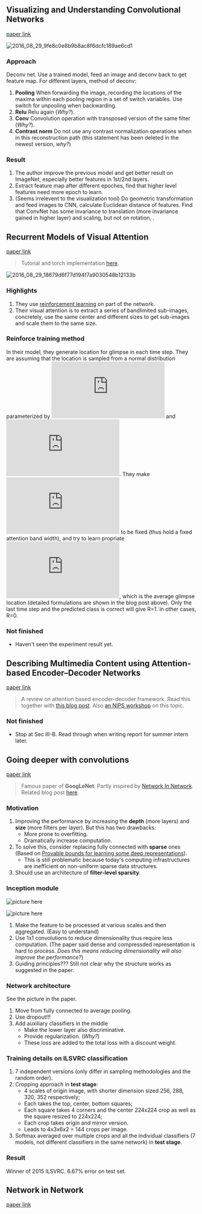 ## Visualizing and Understanding Convolutional Networks
[paper link](https://arxiv.org/pdf/1311.2901v3.pdf)

![2016_08_29_9fe8c0e8b9b8ac8f6dcfc189ae6cd1](http://oa5omjl18.bkt.clouddn.com/2016_08_29_9fe8c0e8b9b8ac8f6dcfc189ae6cd1.png "Model of this paper")

### Approach
Deconv net. Use a trained model, feed an image and deconv back to get feature map.
For different layers, method of deconv:

1. **Pooling** When forwarding the image, recording the locations of the maxima within each pooling region in a set of switch variables. Use switch for unpooling when backwarding.
2. **Relu** Relu again (*Why?*).
3. **Conv** Convolution operation with transposed version of the same filter (*Why?*).
4. **Contrast norm** Do not use any contrast normalization operations when in this
reconstruction path (this statement has been deleted in the newest version, *why?*)

### Result

1. The author improve the previous model and get better result on ImageNet, especially better features in 1st/2nd layers.
2. Extract feature map after different epoches, find that higher level features need more epoch to learn.
3. (Seems irrelevent to the visualization tool) Do geometric transformation and feed images to CNN, calculate Euclidean distance of features. Find that ConvNet has some invariance to translation (more invariance gained in higher layer) and scaling, but not on rotation, .

## Recurrent Models of Visual Attention
[paper link](https://arxiv.org/pdf/1406.6247v1.pdf)
> Tutorial and torch implementation [here](http://torch.ch/blog/2015/09/21/rmva.html).

![2016_08_29_18679d6f77d194f7a9030548b12133b](http://oa5omjl18.bkt.clouddn.com/2016_08_29_18679d6f77d194f7a9030548b12133b.png "Model of this paper")

### Highlights
1. They use [reinforcement learning](https://www.nervanasys.com/demystifying-deep-reinforcement-learning/) on part of the network.
2. Their visual attention is to extract a series of bandlimited sub-images, concretely, use the same center and different sizes to get sub-images and scale them to the same size.

### Reinforce training method
In their model, they generate location for glimpse in each time step. They are assuming that the location is sampled from a normal distribution parameterized by ![img](http://www.sciweavers.org/tex2img.php?eq=%5Cmu&bc=White&fc=Black&im=jpg&fs=12&ff=modern&edit=0) and ![img](http://www.sciweavers.org/tex2img.php?eq=%5Csigma&bc=White&fc=Black&im=jpg&fs=12&ff=modern&edit=0). They make ![img](http://www.sciweavers.org/tex2img.php?eq=%5Csigma&bc=White&fc=Black&im=jpg&fs=12&ff=modern&edit=0) to be fixed (thus hold a fixed attention band width), and try to learn propriate ![img](http://www.sciweavers.org/tex2img.php?eq=%5Cmu&bc=White&fc=Black&im=jpg&fs=12&ff=modern&edit=0), which is the average glimpse location (detailed formulations are shown in the blog post above). Only the last time step and the predicted class is correct will give R=1. In other cases, R=0.

### Not finished
* Haven't seen the experiment result yet.

## Describing Multimedia Content using Attention-based Encoder–Decoder Networks
[paper link](https://arxiv.org/pdf/1507.01053.pdf)

> A review on attention based encoder-decoder framework. Read this together with [this blog post](https://blog.heuritech.com/2016/01/20/attention-mechanism/). Also [an NIPS workshop](http://www.thespermwhale.com/jaseweston/ram/) on this topic.

### Not finished
* Stop at Sec III-B. Read through when writing report for summer intern later.

## Going deeper with convolutions
[paper link](http://arxiv.org/pdf/1409.4842.pdf)

> Famous paper of **GoogLeNet**. Partly inspired by [Network In Network](201608.md#network-in-network). Related blog post [here](http://wikicoursenote.com/wiki/GoingDeeperWithConvolutions).

### Motivation

1. Improving the performance by increasing the **depth** (more layers) and **size** (more filters per layer). But this has two drawbacks:
	* More prone to overfitting.
	* Dramatically increase computation.
2. To solve this, consider replacing fully connected with **sparse** ones (Based on [Provable bounds for learning some deep representations](http://jmlr.org/proceedings/papers/v32/arora14.pdf)).
	* This is still problematic because today's computing infrastructures are inefficient on non-uniform sparse data structures.
3. Should use an architecture of **filter-level sparsity**.

### Inception module
![picture here](http://wikicoursenote.com/w/images/8/8f/I1.png "Inception module, naiive version")

![picture here](http://wikicoursenote.com/w/images/b/b1/I2.png "Inception module with dimensionality reduction")

1. Make the feature to be processed at various scales and then aggregated. (Easy to understand)
2. Use 1x1 convolutions to reduce dimensionality thus require less computation. (The paper said dense and compressded representation is hard to process. *Does this means reducing dimensionality will also improve the performance?*)
3. Guiding principles??? Still not clear why the structure works as suggested in the paper.

### Network architecture
See the picture in the paper.

1. Move from fully connected to average pooling.
2. Use dropout!!!
3. Add auxiliary classifiers in the middle
	* Make the lower layer also discriminative.
	* Provide regularization. (*Why?*)
	* These loss are added to the total loss with a discount weight.

### Training details on ILSVRC classification

1. 7 independent versions (only differ in sampling methodologies and the random order).
2. Cropping approach in **test stage**:
	* 4 scales of origin image, with shorter dimension sized 256, 288, 320, 352 respectively;
	* Each takes the top, center, bottom squares;
	* Each square takes 4 corners and the center 224x224 crop as well as the square resized to 224x224;
	* Each crop takes origin and mirror version.
	* Leads to 4x3x6x2 = 144 crops per image.
3. Softmax averaged over multiple crops and all the individual classifiers (7 models, not different classifiers in the same network) in **test stage**.

### Result
Winner of 2015 ILSVRC. 6.67% error on test set.

## Network in Network
[paper link](http://arxiv.org/pdf/1312.4400v3.pdf)